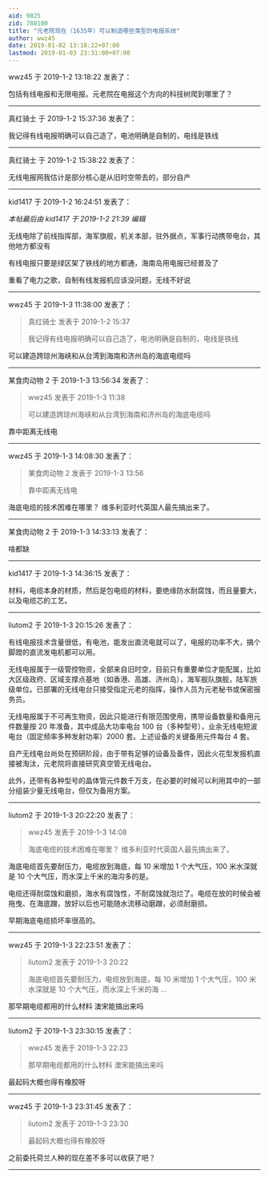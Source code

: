 ```yaml
---
aid: 9025
zid: 788100
title: "元老院现在（1635年）可以制造哪些类型的电报系统"
author: wwz45
date: 2019-01-02 13:18:22+07:00
lastmod: 2019-01-03 23:31:00+07:00
---
```


wwz45 于 2019-1-2 13:18:22 发表了：

包括有线电报和无限电报。元老院在电报这个方向的科技树爬到哪里了？

---

真红骑士 于 2019-1-2 15:37:36 发表了：

我记得有线电报明确可以自己造了，电池明确是自制的，电线是铁线

---

真红骑士 于 2019-1-2 15:38:22 发表了：

无线电报网我估计是部分核心是从旧时空带去的，部分自产

---

kid1417 于 2019-1-2 16:24:51 发表了：

_本帖最后由 kid1417 于 2019-1-2 21:39 编辑_

无线电除了前线指挥部，海军旗舰，机关本部，驻外据点，军事行动携带电台，其他地方都没有

有线电报只要是绿区架了铁线的地方都通，海南岛用电报已经普及了

重看了电力之歌，自制有线发报机应该没问题，无线不好说

---

wwz45 于 2019-1-3 11:38:00 发表了：

> 真红骑士 发表于 2019-1-2 15:37
>
> 我记得有线电报明确可以自己造了，电池明确是自制的，电线是铁线

可以建造跨琼州海峡和从台湾到海南和济州岛的海底电缆吗

---

某食肉动物 2 于 2019-1-3 13:56:34 发表了：

> wwz45 发表于 2019-1-3 11:38
>
> 可以建造跨琼州海峡和从台湾到海南和济州岛的海底电缆吗

靠中距离无线电

---

wwz45 于 2019-1-3 14:08:30 发表了：

> 某食肉动物 2 发表于 2019-1-3 13:56
>
> 靠中距离无线电

海底电缆的技术困难在哪里？ 维多利亚时代英国人最先搞出来了。

---

某食肉动物 2 于 2019-1-3 14:33:13 发表了：

啥都缺

---

kid1417 于 2019-1-3 14:36:15 发表了：

材料，电缆本身的材质，然后是包电缆的材料，要绝缘防水耐腐蚀，而且量要大，以及电缆芯的工艺。

---

liutom2 于 2019-1-3 20:15:26 发表了：

有线电报技术含量很低，有电池，能发出直流电就可以了，电报的功率不大，搞个脚蹬的直流发电机都可以用。

无线电报属于一级管控物资，全部来自旧时空，目前只有重要单位才能配属，比如大区级政府、区域支撑点基地（如香港、高雄、济州岛），海军舰队旗舰，陆军旅级单位。已部署的无线电台只接受指定元老的指挥，操作人员为元老秘书或保密报务员。

无线电报属于不可再生物资，因此只能进行有限范围使用，携带设备数量和备用元件数量按 20 年准备，其中成品大功率电台 100 台（多种型号），业余无线电短波电台（固定频率多种发射功率）2000 套。上述设备的关键备用元件每台 4 套。

自产无线电台尚处在预研阶段，由于带有足够的设备及备件，因此火花型发报机直接被淘汰，元老院将直接研究真空管无线电台。

此外，还带有各种型号的晶体管元件数千万支，在必要的时候可以利用其中的一部分组装少量无线电台，但仅为备用方案。

---

liutom2 于 2019-1-3 20:22:20 发表了：

> wwz45 发表于 2019-1-3 14:08
>
> 海底电缆的技术困难在哪里？ 维多利亚时代英国人最先搞出来了。

海底电缆首先要耐压力，电缆放到海底，每 10 米增加 1 个大气压，100 米水深就是 10 个大气压，而水深上千米的海沟多的是。

电缆还得耐腐蚀和磨损，海水有腐蚀性，不耐腐蚀就泡烂了。电缆在放的时候会被拖曳、在海底蹭，放好以后也可能随水流移动磨蹭，必须耐磨损。

早期海底电缆损坏率很高的。

---

wwz45 于 2019-1-3 22:23:51 发表了：

> liutom2 发表于 2019-1-3 20:22
>
> 海底电缆首先要耐压力，电缆放到海底，每 10 米增加 1 个大气压，100 米水深就是 10 个大气压，而水深上千米的海 ...

那早期电缆都用的什么材料 澳宋能搞出来吗

---

liutom2 于 2019-1-3 23:30:15 发表了：

> wwz45 发表于 2019-1-3 22:23
>
> 那早期电缆都用的什么材料 澳宋能搞出来吗

最起码大概也得有橡胶呀

---

wwz45 于 2019-1-3 23:31:45 发表了：

> liutom2 发表于 2019-1-3 23:30
>
> 最起码大概也得有橡胶呀

之前委托荷兰人种的现在差不多可以收获了吧？

---
